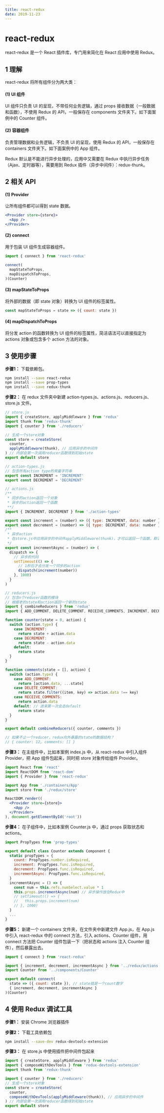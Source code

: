 ```yaml
---
title: react-redux
date: 2019-11-23
---
```


# react-redux

react-redux 是一个 React 插件库，专门用来简化在 React 应用中使用 Redux。

## 1 理解

react-redux 将所有组件分为两大类：

#### (1) UI 组件

UI 组件只负责 UI 的呈现，不带任何业务逻辑，通过 props 接收数据（一般数据和函数），不使用 Redux 的 API，一般保存在 components 文件夹下。如下面案例中的 Counter 组件。

#### (2) 容器组件

负责管理数据和业务逻辑，不负责 UI 的呈现，使用 Redux 的 API，一般保存在 containers 文件夹下。如下面案例中的 App 组件。

Redux 默认是不能进行异步处理的，应用中又需要在 Redux 中执行异步任务（Ajax、定时器等），需要用到 Redux 插件（异步中间件）：redux-thunk。

## 2 相关 API

#### (1) Provider

让所有组件都可以得到 state 数据。

```jsx
<Provider store={store}>
  <App />
</Provider>
```

#### (2) connect

用于包装 UI 组件生成容器组件。

```jsx
import { connect } from 'react-redux'

connect(
  mapStateToProps,
  mapDispatchToProps,
)(Counter)
```

#### (3) mapStateToProps

将外部的数据（即 state 对象）转换为 UI 组件的标签属性。

```jsx
const mapStateToProps = state => ({ count: state })
```

#### (4) mapDispatchToProps

将分发 action 的函数转换为 UI 组件的标签属性，简洁语法可以直接指定为 actions 对象或包含多个 action 方法的对象。

## 3 使用步骤

**步骤1：** 下载依赖包。

```bash
npm install --save react-redux
npm install --save prop-types
npm install --save redux-thunk
```

**步骤2：** 在 redux 文件夹中新建 action-types.js、actions.js、reducers.js、store.js 文件。

```jsx
// store.js
import { createStore, applyMiddleware } from 'redux'
import thunk from 'redux-thunk'
import { counter } from './reducers' 

// 生成一个store对象
const store = createStore(
  counter,
  applyMiddleware(thunk), // 应用异步的中间件
) // 内部会第一次调用reducer函数得到初始state
export default store
```

```jsx
// action-types.js
// 包含所有action type的常量字符串
export const INCREMENT = 'INCREMENT'
export const DECREMENT = 'DECREMENT'
```

```jsx
// actions.js
/**
 * 同步的action返回一个对象
 * 异步的action返回一个函数
 **/
import { INCREMENT, DECREMENT } from './action-types'

export const increment = (number) => ({ type: INCREMENT, data: number })
export const decrement = (number) => ({ type: DECREMENT, data: number })
/**
 * 异步action
 * 在store.js中应用异步的中间件applyMiddleware(thunk)，才可以返回一个函数，默认只能返回对象
 */
export const incrementAsync = (number) => (
  dispatch => {
    // 异步的代码
    setTimeout(() => {
      // 1秒后才去分发一个同步的action
      dispatch(increment(number))
    }, 1000)
  }
)
```

```jsx
// reducers.js
// 包含n个reducer函数的模块
// 根据老的state和action返回一个新的state
import { combineReducers } from 'redux'
import { ADD_COMMENT, DELETE_COMMENT, RECEIVE_COMMENTS, INCREMENT, DECREMENT } from './action-types'

function counter(state = 0, action) {
  switch (action.type) {
    case INCREMENT:
      return state + action.data
    case DECREMENT:
      return state - action.data
    default:
      return state
  }
}

function comments(state = [], action) {
  switch (action.type) {
    case ADD_COMMENT:
      return [action.data, ...state]
    case DELETE_COMMENT:
      return state.filter((item, key) => action.data !== key)
    case RECEIVE_COMMENTS:
      return action.data
    default: // 进来第一次会走default
      return state
  }
}

export default combineReducers({ counter, comments })

// 如果不止一个reducer，redux向外暴露的state的数据结构？
// { counter: 12, comments: [] }
```

**步骤3：** 在主组件中，比如本案例 index.js 中，从 react-redux 中引入组件 Provider，把 App 组件包起来，同时把 store 对象传给组件 Provider。

```jsx
import React from 'react'
import ReactDOM from 'react-dom'
import { Provider } from 'react-redux'

import App from './containers/App'
import store from './redux/store'

ReactDOM.render((
  <Provider store={store}>
    <App />
  </Provider>
), document.getElementById('root'))
```

**步骤4：** 在子组件中，比如本案例 Counter.js 中，通过 props 获取状态和 actions。

```jsx
import PropTypes from 'prop-types'

export default class Counter extends Component {
  static propTypes = {
    count: PropTypes.number.isRequired,
    increment: PropTypes.func.isRequired,
    decrement: PropTypes.func.isRequired,
    incrementAsync: PropTypes.func.isRequired,
  }
  incrementAsync = () => {
    const num = this.refs.numSelect.value * 1
    this.props.incrementAsync(num) // 异步操作放在Redux中
    // setTimeout(() => {
    //   this.props.increment(num)
    // }, 1000)
  }
  ...
}
```

**步骤5：** 新建一个 containers 文件夹，在文件夹中新建文件 App.js，在 App.js 中引入 react-redux 中的 connect 方法，引入 actions、Counter 组件，用 connect 方法把 Counter 组件包装一下（把状态和 actions 注入 Counter 组件），然后暴露出去。

```jsx
import { connect } from 'react-redux'

import { increment, decrement, incrementAsync } from '../redux/actions'
import Counter from '../components/Counter'

export default connect(
  state => ({ count: state }), // state就是一个count数字
  { increment, decrement, incrementAsync }
)(Counter)
```

## 4 使用 Redux 调试工具

**步骤1：** 安装 Chrome 浏览器插件

**步骤2：** 下载工具依赖包

```bash
npm install --save-dev redux-devtools-extension
```

**步骤3：** 在 store.js 中使用插件把中间件包起来

```jsx
import { createStore, applyMiddleware } from 'redux'
import { composeWithDevTools } from 'redux-devtools-extension'
import thunk from 'redux-thunk'

import { counter } from './reducers'
// 生成一个store对象
const store = createStore(
  counter,
  composeWithDevTools(applyMiddleware(thunk)), // 应用异步的中间件
) // 内部会第一次调用reducer函数得到初始state
export default store
```
